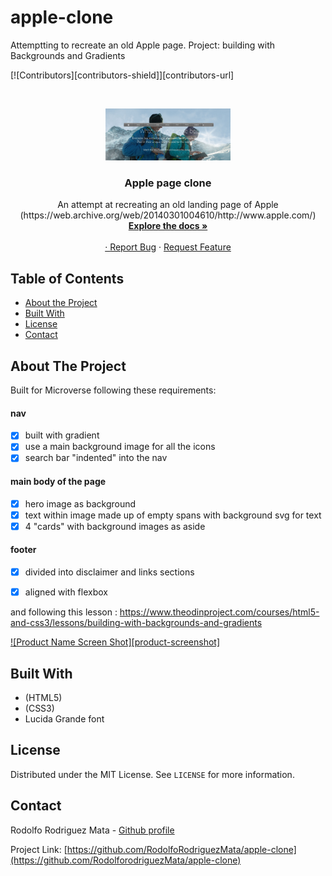 # apple-clone
Attemptting to recreate an old Apple page.
Project: building with Backgrounds and Gradients


<!-- PROJECT SHIELDS -->
<!--
*** I'm using markdown "reference style" links for readability.
*** Reference links are enclosed in brackets [ ] instead of parentheses ( ).
*** See the bottom of this document for the declaration of the reference variables
*** for contributors-url, forks-url, etc. This is an optional, concise syntax you may use.
*** https://www.markdownguide.org/basic-syntax/#reference-style-links
-->
[![Contributors][contributors-shield]][contributors-url]




<!-- PROJECT LOGO -->
<br />
<p align="center">
  <a href="https://github.com/RodolfoRodriguezMata/apple-clone">
    <img src="./images/snapshot.jpg" alt="Logo" width="200">

  </a>

  <h3 align="center">Apple page clone</h3>

  <p align="center">
    An attempt at recreating an old landing page of Apple 
    (https://web.archive.org/web/20140301004610/http://www.apple.com/)
    <br />
    <a href="https://github.com/RodolfoRodriguezMata/apple-clone"><strong>Explore the docs »</strong></a>
    <br />
    <br />
    <a href="https://raw.githack.com/RodolfoRodriguezMata/apple-clone/index.html

">View Demo</a>
    ·
    <a href="https://github.com/RodolfoRodriguezMata/apple-clone/issues">Report Bug</a>
    ·
    <a href="https://github.com/RodolfoRodriguezMata/apple-clone/issues">Request Feature</a>
  </p>
</p>



<!-- TABLE OF CONTENTS -->
## Table of Contents

* [About the Project](#about-the-project)
* [Built With](#built-with)
* [License](#license)
* [Contact](#contact)



<!-- ABOUT THE PROJECT -->
## About The Project

Built for Microverse following these requirements:
#### nav
- [x] built with gradient
- [x] use a main background image for all the icons
- [x] search bar "indented" into the nav

#### main body of the page
- [x] hero image as background
- [x] text within image made up of empty spans with background svg for text
- [x] 4 "cards" with background images as aside

#### footer

- [x] divided into disclaimer and links sections
- [x] aligned with flexbox


and following this lesson :
https://www.theodinproject.com/courses/html5-and-css3/lessons/building-with-backgrounds-and-gradients

[![Product Name Screen Shot][product-screenshot]](./images/snapshot.jpg)

## Built With
* (HTML5)
* (CSS3)
* Lucida Grande font



<!-- LICENSE -->
## License

Distributed under the MIT License. See `LICENSE` for more information.



<!-- CONTACT -->
## Contact

Rodolfo Rodriguez Mata - [Github profile](https://github.com/RodolfoRodriguezMata)

Project Link: [https://github.com/RodolfoRodriguezMata/apple-clone](https://github.com/RodolforodriguezMata/apple-clone)



